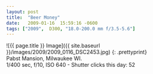 ```yaml
---
layout: post
title:  "Beer Money"
date:   2009-01-16  15:59:16 -0600
tags: ["2009",  D300, "18.0-200.0 mm f/3.5-5.6"]
---
```

![{{ page.title }} Image]({{ site.baseurl }}/images/2009/2009_0116_DSC2453.jpg)
{: .prettyprint}  
Pabst Mansion, Milwaukee WI.  
1/400 sec, f/10, ISO 640 - Shutter clicks this day: 52